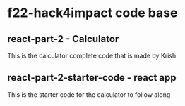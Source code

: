 # f22-hack4impact code base 
## react-part-2 - Calculator
This is the calculator complete code that is made by Krish 

## react-part-2-starter-code - react app
This is the starter code for the calculator to follow along
